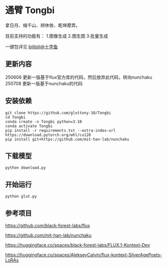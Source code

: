 # 通臂 Tongbi
拿日月、缩千山、辨休咎、乾坤摩弄。

目前支持的功能有：
1.图像生成
2.图生图
3.批量生成

一键包详见 [bilibili@十字鱼](https://space.bilibili.com/893892)

## 更新内容
250606 更新一版基于flux官方库的代码，然后放弃此代码，转向nunchaku
250708 更新一版基于nunchaku的代码
## 安装依赖
```
git clone https://github.com/gluttony-10/Tongbi
cd Tongbi
conda create -n Tongbi python=3.10
conda activate Tongbi
pip install -r requirements.txt --extra-index-url https://download.pytorch.org/whl/cu128
pip install git+https://github.com/mit-han-lab/nunchaku
```
## 下载模型
```
python download.py
```
## 开始运行
```
python glut.py
```
## 参考项目
https://github.com/black-forest-labs/flux

https://github.com/mit-han-lab/nunchaku

https://huggingface.co/spaces/black-forest-labs/FLUX.1-Kontext-Dev

https://huggingface.co/spaces/AlekseyCalvin/flux-kontext-SilverAgePoets-LoRAs


